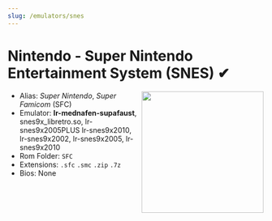 ```yaml
---
slug: /emulators/snes
---
```


# Nintendo - Super Nintendo Entertainment System (SNES) ✔

<img src="https://user-images.githubusercontent.com/44569252/188292752-1876f4d6-62bb-40d2-afea-e7bdfd64f1f1.png" align="right" width="240" />

- Alias: *Super Nintendo*, *Super Famicom* (SFC)
- Emulator: **lr-mednafen-supafaust**, snes9x_libretro.so, lr-snes9x2005PLUS lr-snes9x2010, lr-snes9x2002, lr-snes9x2005, lr-snes9x2010 
- Rom Folder: `SFC`
- Extensions: `.sfc` `.smc` `.zip` `.7z`
- Bios: None
